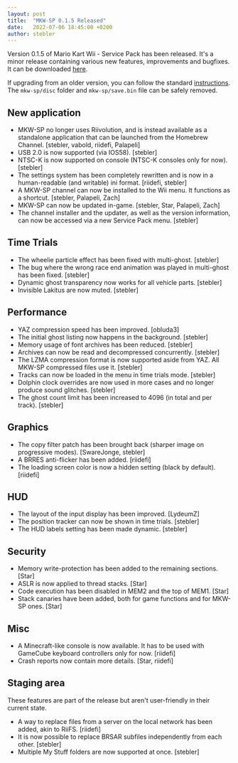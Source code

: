 ```yaml
---
layout: post
title:  "MKW-SP 0.1.5 Released"
date:   2022-07-06 18:45:00 +0200
author: stebler
---
```


Version 0.1.5 of Mario Kart Wii - Service Pack has been released. It's a minor release containing various new features, improvements and bugfixes. It can be downloaded [here](https://github.com/stblr/mkw-sp/releases/download/v0.1.5/mkw-sp-v0.1.5.zip).

If upgrading from an older version, you can follow the standard [instructions](/download). The `mkw-sp/disc` folder and `mkw-sp/save.bin` file can be safely removed.

## New application

- MKW-SP no longer uses Riivolution, and is instead available as a standalone application that can be launched from the Homebrew Channel. [stebler, vabold, riidefi, Palapeli]
- USB 2.0 is now supported (via IOS58). [stebler]
- NTSC-K is now supported on console (NTSC-K consoles only for now). [stebler]
- The settings system has been completely rewritten and is now in a human-readable (and writable) ini format. [riidefi, stebler]
- A MKW-SP channel can now be installed to the Wii menu. It functions as a shortcut. [stebler, Palapeli, Zach]
- MKW-SP can now be updated in-game. [stebler, Star, Palapeli, Zach]
- The channel installer and the updater, as well as the version information, can now be accessed via a new Service Pack menu. [stebler]

## Time Trials

- The wheelie particle effect has been fixed with multi-ghost. [stebler]
- The bug where the wrong race end animation was played in multi-ghost has been fixed. [stebler]
- Dynamic ghost transparency now works for all vehicle parts. [stebler]
- Invisible Lakitus are now muted. [stebler]

## Performance

- YAZ compression speed has been improved. [obluda3]
- The initial ghost listing now happens in the background. [stebler]
- Memory usage of font archives has been reduced. [stebler]
- Archives can now be read and decompressed concurrently. [stebler]
- The LZMA compression format is now supported aside from YAZ. All MKW-SP compressed files use it. [stebler]
- Tracks can now be loaded in the menu in time trials mode. [stebler]
- Dolphin clock overrides are now used in more cases and no longer produce sound glitches. [stebler]
- The ghost count limit has been increased to 4096 (in total and per track). [stebler]

## Graphics

- The copy filter patch has been brought back (sharper image on progressive modes). [SwareJonge, stebler]
- A BRRES anti-flicker has been added. [riidefi]
- The loading screen color is now a hidden setting (black by default). [riidefi]

## HUD

- The layout of the input display has been improved. [LydeumZ]
- The position tracker can now be shown in time trials. [stebler]
- The HUD labels setting has been made dynamic. [stebler]

## Security

- Memory write-protection has been added to the remaining sections. [Star]
- ASLR is now applied to thread stacks. [Star]
- Code execution has been disabled in MEM2 and the top of MEM1. [Star]
- Stack canaries have been added, both for game functions and for MKW-SP ones. [Star]

## Misc

- A Minecraft-like console is now available. It has to be used with GameCube keyboard controllers only for now. [riidefi]
- Crash reports now contain more details. [Star, riidefi]

## Staging area

These features are part of the release but aren't user-friendly in their current state.

- A way to replace files from a server on the local network has been added, akin to RiiFS. [riidefi]
- It is now possible to replace BRSAR subfiles independently from each other. [stebler]
- Multiple My Stuff folders are now supported at once. [stebler]

